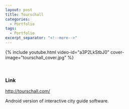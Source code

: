 ```yaml
---
layout: post
title: Tourschall
categories:
  - Portfolio
tags:
  - Portfolio
excerpt_separator: "<!--more-->"
---
```


{% include youtube.html video-id="a3P2LkStbJ0" cover-image="tourschall_cover.jpg" %}

 ឵឵
<!--more-->

### Link
<http://tourschall.com/>

Android version of interactive city guide software.